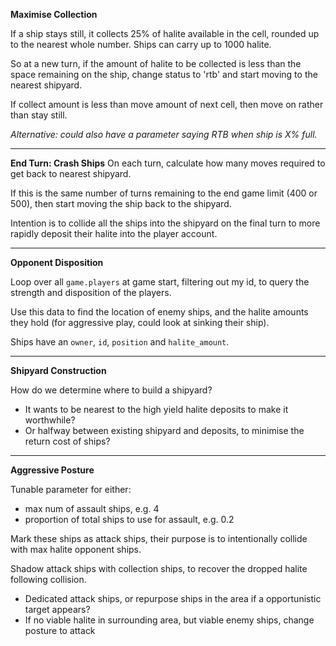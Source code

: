 **Maximise Collection**

If a ship stays still, it collects 25% of halite available in the cell, rounded up to the nearest whole number. Ships can carry up to 1000 halite.

So at a new turn, if the amount of halite to be collected is less than the space remaining on the ship, change status to 'rtb' and start moving to the nearest shipyard.

If collect amount is less than move amount of next cell, then move on rather than stay still.

*Alternative: could also have a parameter saying RTB when ship is X% full.*

---
**End Turn: Crash Ships**
On each turn, calculate how many moves required to get back to nearest shipyard.

If this is the same number of turns remaining to the end game limit (400 or 500), then start moving the ship back to the shipyard.

Intention is to collide all the ships into the shipyard on the final turn to more rapidly deposit their halite into the player account.

---
**Opponent Disposition**

Loop over all `game.players` at game start, filtering out my id, to query the strength and disposition of the players.

Use this data to find the location of enemy ships, and the halite amounts they hold (for aggressive play, could look at sinking their ship).

Ships have an `owner`, `id`, `position` and `halite_amount`.

---
**Shipyard Construction**

How do we determine where to build a shipyard?

- It wants to be nearest to the high yield halite deposits to make it worthwhile?
- Or halfway between existing shipyard and deposits, to minimise the return cost of ships?

---
**Aggressive Posture**

Tunable parameter for either:
- max num of assault ships, e.g. 4
- proportion of total ships to use for assault, e.g. 0.2

Mark these ships as attack ships, their purpose is to intentionally collide with max halite opponent ships.

Shadow attack ships with collection ships, to recover the dropped halite following collision.

- Dedicated attack ships, or repurpose ships in the area if a opportunistic target appears?
- If no viable halite in surrounding area, but viable enemy ships, change posture to attack